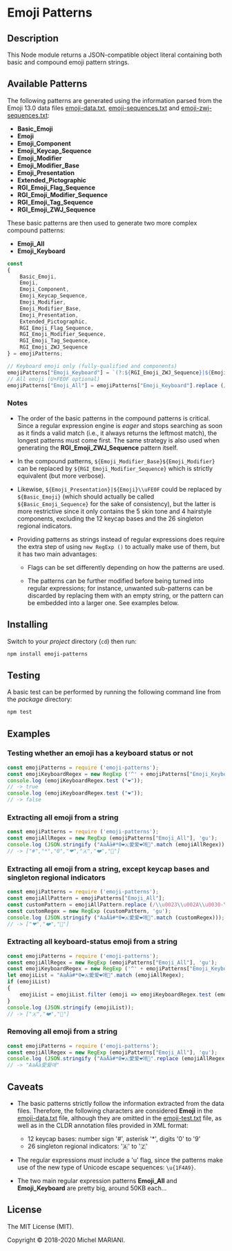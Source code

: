 # Emoji Patterns

## Description

This Node module returns a JSON-compatible object literal containing both basic and compound emoji pattern strings.

## Available Patterns

The following patterns are generated using the information parsed from the Emoji 13.0 data files [emoji-data.txt](https://www.unicode.org/Public/13.0.0/ucd/emoji/emoji-data.txt), [emoji-sequences.txt](https://unicode.org/Public/emoji/13.0/emoji-sequences.txt) and [emoji-zwj-sequences.txt](https://unicode.org/Public/emoji/13.0/emoji-zwj-sequences.txt):

- **Basic_Emoji**
- **Emoji**
- **Emoji_Component**
- **Emoji_Keycap_Sequence**
- **Emoji_Modifier**
- **Emoji_Modifier_Base**
- **Emoji_Presentation**
- **Extended_Pictographic**
- **RGI_Emoji_Flag_Sequence**
- **RGI_Emoji_Modifier_Sequence**
- **RGI_Emoji_Tag_Sequence**
- **RGI_Emoji_ZWJ_Sequence**

These basic patterns are then used to generate two more complex compound patterns:

- **Emoji_All**
- **Emoji_Keyboard**

```javascript
const
{
    Basic_Emoji,
    Emoji,
    Emoji_Component,
    Emoji_Keycap_Sequence,
    Emoji_Modifier,
    Emoji_Modifier_Base,
    Emoji_Presentation,
    Extended_Pictographic,
    RGI_Emoji_Flag_Sequence,
    RGI_Emoji_Modifier_Sequence,
    RGI_Emoji_Tag_Sequence,
    RGI_Emoji_ZWJ_Sequence
} = emojiPatterns;
````

```javascript
// Keyboard emoji only (fully-qualified and components)
emojiPatterns["Emoji_Keyboard"] = `(?:${RGI_Emoji_ZWJ_Sequence}|${Emoji_Keycap_Sequence}|${RGI_Emoji_Flag_Sequence}|${RGI_Emoji_Tag_Sequence}|${Emoji_Modifier_Base}${Emoji_Modifier}|${Emoji_Presentation}|${Emoji}\\uFE0F)`;
// All emoji (U+FE0F optional)
emojiPatterns["Emoji_All"] = emojiPatterns["Emoji_Keyboard"].replace (/(\\u{FE0F}|\\uFE0F)/gi, '$1?');
```

### Notes

- The order of the basic patterns in the compound patterns is critical. Since a regular expression engine is *eager* and stops searching as soon as it finds a valid match (i.e., it always returns the leftmost match), the longest patterns must come first. The same strategy is also used when generating the **RGI_Emoji_ZWJ_Sequence** pattern itself.

- In the compound patterns, `${Emoji_Modifier_Base}${Emoji_Modifier}` can be replaced by `${RGI_Emoji_Modifier_Sequence}` which is strictly equivalent (but more verbose).

- Likewise, `${Emoji_Presentation}|${Emoji}\\uFE0F` could be replaced by `${Basic_Emoji}` (which should actually be called `${Basic_Emoji_Sequence}` for the sake of consistency), but the latter is more restrictive since it only contains the 5 skin tone and 4 hairstyle components, excluding the 12 keycap bases and the 26 singleton regional indicators.

- Providing patterns as strings instead of regular expressions does require the extra step of using `new RegExp ()` to actually make use of them, but it has two main advantages:

    - Flags can be set differently depending on how the patterns are used.

    - The patterns can be further modified before being turned into regular expressions; for instance, unwanted sub-patterns can be discarded by replacing them with an empty string, or the pattern can be embedded into a larger one. See examples below.

## Installing

Switch to your *project* directory (`cd`) then run:

```bash
npm install emoji-patterns
```

## Testing

A basic test can be performed by running the following command line from the *package* directory:

```bash
npm test
```

## Examples

### Testing whether an emoji has a keyboard status or not

```javascript
const emojiPatterns = require ('emoji-patterns');
const emojiKeyboardRegex = new RegExp ('^' + emojiPatterns["Emoji_Keyboard"] + '$', 'u');
console.log (emojiKeyboardRegex.test ("❤️"));
// -> true
console.log (emojiKeyboardRegex.test ("❤"));
// -> false
```

### Extracting all emoji from a string

```javascript
const emojiPatterns = require ('emoji-patterns');
const emojiAllRegex = new RegExp (emojiPatterns["Emoji_All"], 'gu');
console.log (JSON.stringify ("AaĀā#*0❤🇦愛爱❤️애💜".match (emojiAllRegex)));
// -> ["#","*","0","❤","🇦","❤️","💜"]
```

### Extracting all emoji from a string, except keycap bases and singleton regional indicators

```javascript
const emojiPatterns = require ('emoji-patterns');
const emojiAllPattern = emojiPatterns["Emoji_All"];
const customPattern = emojiAllPattern.replace (/\\u0023\\u002A\\u0030-\\u0039|\\u\{1F1E6\}-\\u\{1F1FF\}/gi, '');
const customRegex = new RegExp (customPattern, 'gu');
console.log (JSON.stringify ("AaĀā#*0❤🇦愛爱❤️애💜".match (customRegex)));
// -> ["❤","❤️","💜"]
```

### Extracting all keyboard-status emoji from a string

```javascript
const emojiPatterns = require ('emoji-patterns');
const emojiAllRegex = new RegExp (emojiPatterns["Emoji_All"], 'gu');
const emojiKeyboardRegex = new RegExp ('^' + emojiPatterns["Emoji_Keyboard"] + '$', 'u');
let emojiList = "AaĀā#*0❤🇦愛爱❤️애💜".match (emojiAllRegex);
if (emojiList)
{
    emojiList = emojiList.filter (emoji => emojiKeyboardRegex.test (emoji));
}
console.log (JSON.stringify (emojiList));
// -> ["🇦","❤️","💜"]
```

### Removing all emoji from a string

```javascript
const emojiPatterns = require ('emoji-patterns');
const emojiAllRegex = new RegExp (emojiPatterns["Emoji_All"], 'gu');
console.log (JSON.stringify ("AaĀā#*0❤🇦愛爱❤️애💜".replace (emojiAllRegex, "")));
// -> "AaĀā愛爱애"
```

## Caveats

- The basic patterns strictly follow the information extracted from the data files. Therefore, the following characters are considered **Emoji** in the [emoji-data.txt](https://www.unicode.org/Public/13.0.0/ucd/emoji/emoji-data.txt) file, although they are omitted in the [emoji-test.txt](https://unicode.org/Public/emoji/13.0/emoji-test.txt) file, as well as in the CLDR annotation files provided in XML format:

    - 12 keycap bases: number sign '#', asterisk '*', digits '0' to '9'
    - 26 singleton regional indicators: '🇦' to '🇿'

- The regular expressions *must* include a 'u' flag, since the patterns make use of the new type of Unicode escape sequences: `\u{1F4A9}`.

- The two main regular expression patterns **Emoji_All** and **Emoji_Keyboard** are pretty big, around 50KB each...

## License

The MIT License (MIT).

Copyright © 2018-2020 Michel MARIANI.
